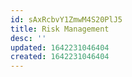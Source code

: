 ```yaml
---
id: sAxRcbvY1ZmwM4S20PlJ5
title: Risk Management
desc: ''
updated: 1642231046404
created: 1642231046404
---
```


